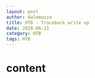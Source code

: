 ```yaml
---
layout: post
author: dalemazza
title: HTB - Traceback write up
date: 2020-06-21 
category: HTB
tags: HTB
---
```


# content
